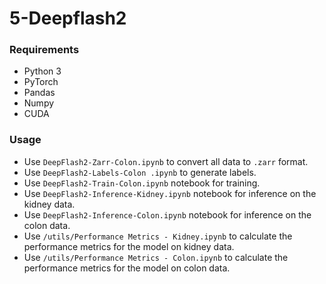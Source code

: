 # 5-Deepflash2

### Requirements
- Python 3
- PyTorch
- Pandas
- Numpy
- CUDA

### Usage
- Use `DeepFlash2-Zarr-Colon.ipynb` to convert all data to `.zarr` format.
- Use `DeepFlash2-Labels-Colon .ipynb` to generate labels.
- Use `DeepFlash2-Train-Colon.ipynb` notebook for training.
- Use `DeepFlash2-Inference-Kidney.ipynb` notebook for inference on the kidney data.
- Use `DeepFlash2-Inference-Colon.ipynb` notebook for inference on the colon data.
- Use `/utils/Performance Metrics - Kidney.ipynb` to calculate the performance metrics for the model on kidney data.
- Use `/utils/Performance Metrics - Colon.ipynb` to calculate the performance metrics for the model on colon data.
